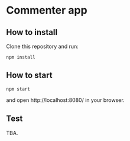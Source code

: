 # Commenter app

## How to install
Clone this repository and run:
```
npm install
```
## How to start
```
npm start
```
and open http://localhost:8080/ in your browser.

## Test

TBA.
